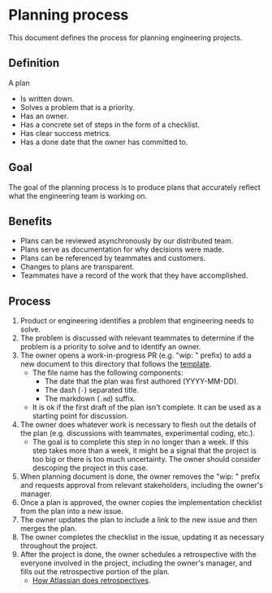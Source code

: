 # Planning process

This document defines the process for planning engineering projects.

## Definition

A plan
- Is written down.
- Solves a problem that is a priority.
- Has an owner.
- Has a concrete set of steps in the form of a checklist.
- Has clear success metrics.
- Has a done date that the owner has committed to.

## Goal

The goal of the planning process is to produce plans that accurately reflect what the engineering team is working on.

## Benefits

- Plans can be reviewed asynchronously by our distributed team.
- Plans serve as documentation for why decisions were made.
- Plans can be referenced by teammates and customers.
- Changes to plans are transparent.
- Teammates have a record of the work that they have accomplished.

## Process

1. Product or engineering identifies a problem that engineering needs to solve.
2. The problem is discussed with relevant teammates to determine if the problem is a priority to solve and to identify an owner.
3. The owner opens a work-in-progress PR (e.g. "wip: " prefix) to add a new document to this directory that follows the [template](0000-00-00-template.md).
    - The file name has the following components:
        - The date that the plan was first authored (YYYY-MM-DD).
        - The dash (`-`) separated title.
        - The markdown (`.md`) suffix.
    - It is ok if the first draft of the plan isn't complete. It can be used as a starting point for discussion.
4. The owner does whatever work is necessary to flesh out the details of the plan (e.g. discussions with teammates, experimental coding, etc.).
    - The goal is to complete this step in no longer than a week. If this step takes more than a week, it might be a signal that the project is too big or there is too much uncertainty. The owner should consider descoping the project in this case.
5. When planning document is done, the owner removes the "wip: " prefix and requests approval from relevant stakeholders, including the owner's manager.
5. Once a plan is approved, the owner copies the implementation checklist from the plan into a new issue.
6. The owner updates the plan to include a link to the new issue and then merges the plan.
7. The owner completes the checklist in the issue, updating it as necessary throughout the project.
8. After the project is done, the owner schedules a retrospective with the everyone involved in the project, including the owner's manager, and fills out the retrospective portion of the plan.
    - [How Atlassian does retrospectives](https://www.atlassian.com/team-playbook/plays/retrospective).